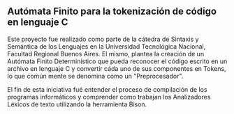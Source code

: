 ## Autómata Finito para la tokenización de código en lenguaje C

Este proyecto fue realizado como parte de la cátedra de Sintaxis y Semántica de los Lenguajes en la Universidad Tecnológica Nacional, Facultad Regional Buenos Aires. El mismo, plantea la creación de un Autómata Finito Determinístico que pueda reconocer el código escrito en un archivo en lenguaje C y convertir cáda uno de sus componentes en Tokens, lo que común mente se denomina como un "Preprocesador".

El fin de esta iniciativa fué entender el proceso de compilación de los programas informáticos y comprender como trabajan los Analizadores Léxicos de texto utilizando la herramienta Bison.
